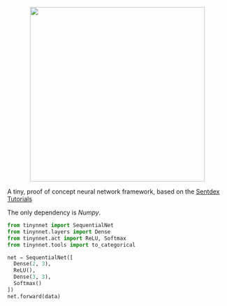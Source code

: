 <p align="center">
  <img src="https://i.imgur.com/xuiyGVu.png" width="400">
</p>


A tiny, proof of concept neural network framework, based on the [Sentdex Tutorials](https://www.youtube.com/watch?v=Wo5dMEP_BbI&list=PLQVvvaa0QuDcjD5BAw2DxE6OF2tius3V3)

The only dependency is *Numpy*.


```python
from tinynnet import SequentialNet
from tinynnet.layers import Dense
from tinynnet.act import ReLU, Softmax
from tinynnet.tools import to_categorical

net = SequentialNet([
  Dense(2, 3),
  ReLU(),
  Dense(3, 3),
  Softmax()
])
net.forward(data)
```

